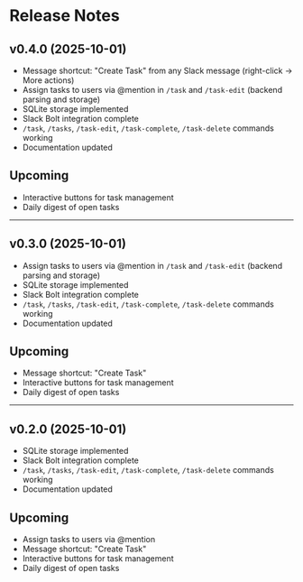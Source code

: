# Release Notes

## v0.4.0 (2025-10-01)

- Message shortcut: "Create Task" from any Slack message (right-click → More actions)
- Assign tasks to users via @mention in `/task` and `/task-edit` (backend parsing and storage)
- SQLite storage implemented
- Slack Bolt integration complete
- `/task`, `/tasks`, `/task-edit`, `/task-complete`, `/task-delete` commands working
- Documentation updated

## Upcoming
- Interactive buttons for task management
- Daily digest of open tasks

---

## v0.3.0 (2025-10-01)

- Assign tasks to users via @mention in `/task` and `/task-edit` (backend parsing and storage)
- SQLite storage implemented
- Slack Bolt integration complete
- `/task`, `/tasks`, `/task-edit`, `/task-complete`, `/task-delete` commands working
- Documentation updated

## Upcoming
- Message shortcut: "Create Task"
- Interactive buttons for task management
- Daily digest of open tasks

---

## v0.2.0 (2025-10-01)

- SQLite storage implemented
- Slack Bolt integration complete
- `/task`, `/tasks`, `/task-edit`, `/task-complete`, `/task-delete` commands working
- Documentation updated

## Upcoming
- Assign tasks to users via @mention
- Message shortcut: "Create Task"
- Interactive buttons for task management
- Daily digest of open tasks

